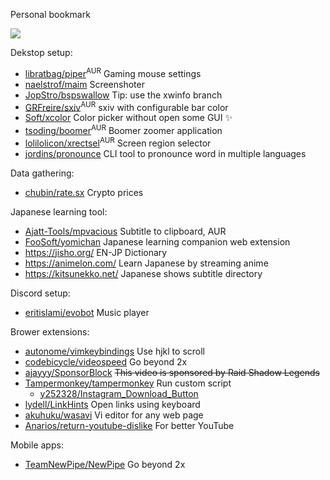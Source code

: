 Personal bookmark

![](https://web.archive.org/web/20091027141220/http://www.geocities.com/felinicultura/cat.gif)

Dekstop setup:
- [libratbag/piper](https://github.com/libratbag/piper)<sup>AUR</sup> Gaming mouse settings
- [naelstrof/maim](https://github.com/naelstrof/maim) Screenshoter
- [JopStro/bspswallow](https://github.com/JopStro/bspswallow) Tip: use the xwinfo branch
- [GRFreire/sxiv](https://github.com/GRFreire/sxiv)<sup>AUR</sup> sxiv with configurable bar color
- [Soft/xcolor](https://github.com/Soft/xcolor) Color picker without open some GUI ✨
- [tsoding/boomer](https://github.com/tsoding/boomer)<sup>AUR</sup> Boomer zoomer application
- [lolilolicon/xrectsel](https://github.com/lolilolicon)<sup>AUR</sup> Screen region selector
- [jordins/pronounce](https://github.com/jordins/pronounce) CLI tool to pronounce word in multiple languages

Data gathering:
- [chubin/rate.sx](https://github.com/chubin/rate.sx) Crypto prices

Japanese learning tool:
- [Ajatt-Tools/mpvacious](https://github.com/Ajatt-Tools/mpvacious) Subtitle to clipboard, AUR
- [FooSoft/yomichan](https://github.com/FooSoft/yomichan) Japanese learning companion web extension
- https://jisho.org/ EN-JP Dictionary
- https://animelon.com/ Learn Japanese by streaming anime
- https://kitsunekko.net/ Japanese shows subtitle directory

Discord setup:
- [eritislami/evobot](https://github.com/eritislami/evobot) Music player

Brower extensions:
- [autonome/vimkeybindings](https://github.com/autonome/vimkeybindings) Use hjkl to scroll
- [codebicycle/videospeed](https://github.com/codebicycle/videospeed) Go beyond 2x
- [ajayyy/SponsorBlock](https://github.com/ajayyy/SponsorBlock) ~~This video is sponsored by Raid Shadow Legends~~
- [Tampermonkey/tampermonkey](https://github.com/Tampermonkey/tampermonkey) Run custom script
  - [y252328/Instagram_Download_Button](https://github.com/y252328/Instagram_Download_Button)
- [lydell/LinkHints](https://github.com/lydell/LinkHints) Open links using keyboard
- [akuhuku/wasavi](https://github.com/akuhuku/wasavi) Vi editor for any web page
- [Anarios/return-youtube-dislike](https://github.com/Anarios/return-youtube-dislike) For better YouTube

Mobile apps:
- [TeamNewPipe/NewPipe](https://github.com/TeamNewPipe/NewPipe) Go beyond 2x
